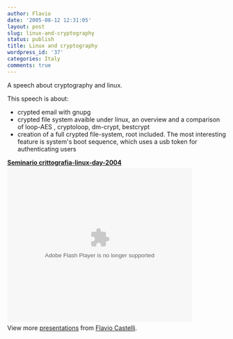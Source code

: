 ```yaml
---
author: Flavio
date: '2005-08-12 12:31:05'
layout: post
slug: linux-and-cryptography
status: publish
title: Linux and cryptography
wordpress_id: '37'
categories: Italy
comments: true
---
```


A speech about cryptography and linux.

This speech is about:

  * crypted email with gnupg
  * crypted file system avaible under linux, an overview and a comparison of loop-AES , cryptoloop, dm-crypt, bestcrypt
  * creation of a full crypted file-system, root included. The most interesting feature is system's boot sequence, which uses a usb token for authenticating users

<div style="width:425px" id="__ss_12649796"><strong style="display:block;margin:12px 0 4px"><a href="http://www.slideshare.net/fcastelli/seminario-crittografialinuxday2004" title="Seminario crittografia-linux-day-2004">Seminario crittografia-linux-day-2004</a></strong><object id="__sse12649796" width="425" height="355"><param name="movie" value="http://static.slidesharecdn.com/swf/ssplayer2.swf?doc=seminario-crittografia-linux-day-2004-120423044912-phpapp02&stripped_title=seminario-crittografialinuxday2004&userName=fcastelli" /><param name="allowFullScreen" value="true"/><param name="allowScriptAccess" value="always"/><param name="wmode" value="transparent"/><embed name="__sse12649796" src="http://static.slidesharecdn.com/swf/ssplayer2.swf?doc=seminario-crittografia-linux-day-2004-120423044912-phpapp02&stripped_title=seminario-crittografialinuxday2004&userName=fcastelli" type="application/x-shockwave-flash" allowscriptaccess="always" allowfullscreen="true" wmode="transparent" width="425" height="355"></embed></object><div style="padding:5px 0 12px">View more <a href="http://www.slideshare.net/">presentations</a> from <a href="http://www.slideshare.net/fcastelli">Flavio Castelli</a>.</div></div>

